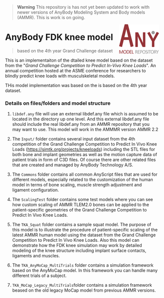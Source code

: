 > **Warning**
> This repository is has not yet been updated to work with newer versions of AnyBody Modeling System and Body models (AMMR). This is work is on going. 


<img src="https://github.com/AnyBody/ammr/raw/master/Docs/_static/AMMR_Logo2.png" align="right" />

# AnyBody FDK knee model
> based on the 4th year Grand Challenge dataset

This is an implementaiton of the dtailed knee model based on the dataset from the "*Grand Challenge Competition to Predict In-Vivo Knee Loads*". 
An annual competition hosted at the ASME conference for researchers to blindly predict knee loads with musculskeletal models.

THis model implementation was based on the is based on the 4th year dataset.


### Details on files/folders and model structure

1. `libdef.any` file will use an external libdef.any file which is assumed to be located in the directory up one level.
    And this external libdef.any file should include the real libdef.any from an AMMR repository that you may want to use.
    This model will work in the AMMMR version AMMR 2.2

2. The `Input/` folder contains several input dataset from the 4th competition of  the Grand Challenge Competition to Predict
   In Vivo Knee Loads (https://simtk.org/projects/kneeloads) including the STL files for both bone and implant geometries as 
   well as the motion capture data of patient trials in form of C3D files. Of course there are other related files that are 
   created and managed by AnyBody Technology A/S.

3. The `Commons` folder contains all common AnyScript files that are used for different models, especially related to the 
   customization of the human model in terms of bone scaling, muscle strength adjustment and ligament configuration.

4. The `ScalingTest` folder contains some test models where you can see how custom scaling of AMMR  TLEM2.0 bones can be applied 
   to the patient-specific geometries of the Grand Challenge Competition to Predict In Vivo Knee Loads.

5. The `TKA_Squat` folder contains a sample squat model. The purpose of this model is to illustrate the procedure of 
   patient-specific scaling of the latest AMMR human model using the dataset from the Grand Challenge Competition to Predict In 
   Vivo Knee Loads. Also this model can demonstrate how the FDK knee simulation may work by detailed modeling of the knee structure
   including implant surface contacts, ligaments and muscles.

6. The `TKA_AnyMoCap_MultiTrials` folder contains a simulation framework based on the AnyMoCap model. In this framework you can
   handle many different trials of a subject.

7. `TKA_MoCap_Legacy_MultiTrials`folder contains a simulation framework beased on the old legacy MoCap model from previous AMMR versions.
